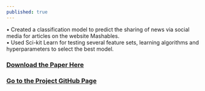 ```yaml
---
published: true
---
```


•	Created a classification model to predict the sharing of news via social media for articles on the website Mashables.  
•	Used Sci-kit Learn for testing several feature sets, learning algorithms and hyperparameters to select the best model.


### [Download the Paper Here](https://github.com/moazim1993/Online-News-Shares/blob/master/Online%20News%20Popularity%20with%20a%20binary%20classifier.docx)
### [Go to the Project GitHub Page](https://github.com/moazim1993/Online-News-Shares)